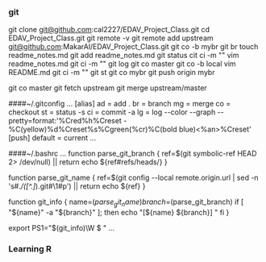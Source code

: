 
### git

git clone git@github.com:cal2227/EDAV_Project_Class.git
cd EDAV_Project_Class.git
git remote -v
git remote add upstream git@github.com:MakarAl/EDAV_Project_Class.git
git co -b mybr 
git br
touch readme_notes.md
git add readme_notes.md
git status
cit ci -m ""
vim readme_notes.md
git ci -m ""
git log
git co master
git co -b local
vim README.md
git ci -m ""
git st
git co mybr
git push origin mybr


git co master
git fetch upstream
git merge upstream/master

####~/.gitconfig
...
[alias]
  ad = add .
  br = branch
  mg = merge
  co = checkout
  st = status -s
  ci = commit -a
  lg = log --color --graph --pretty=format:'%Cred%h%Creset - %C(yellow)%d%Creset%s%Cgreen(%cr)%C(bold blue)<%an>%Creset'
[push]
  default = current
...

####~/.bashrc
...
function parse_git_branch {
      ref=$(git symbolic-ref HEAD 2> /dev/null) || return
      echo ${ref#refs/heads/}
}

function parse_git_name {
      ref=$(git config --local remote.origin.url | sed -n 's#.*/\([^.]*\)\.git#\1#p') || return
      echo ${ref}
}

function git_info {
    name=$(parse_git_name)
    branch=$(parse_git_branch)
    if [ "${name}" -a "${branch}" ]; then
      echo "[${name} ${branch}] "
    fi
}

export PS1="\$(git_info)\W $ "
...

### Learning R
